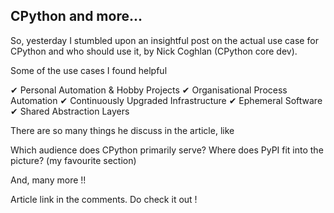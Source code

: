 ## CPython and more...

So, yesterday I stumbled upon an insightful post on the actual use case for CPython and who should use it, by Nick Coghlan (CPython core dev).

Some of the use cases I found helpful

✔ Personal Automation & Hobby Projects
✔ Organisational Process Automation
✔ Continuously Upgraded Infrastructure
✔ Ephemeral Software
✔ Shared Abstraction Layers

There are so many things he discuss in the article, like

Which audience does CPython primarily serve?
Where does PyPI fit into the picture? (my favourite section)

And, many more !!

Article link in the comments. Do check it out !